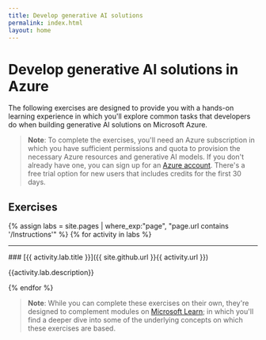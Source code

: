 ```yaml
---
title: Develop generative AI solutions
permalink: index.html
layout: home
---
```


# Develop generative AI solutions in Azure

The following exercises are designed to provide you with a hands-on learning experience in which you'll explore common tasks that developers do when building generative AI solutions on Microsoft Azure.

> **Note**: To complete the exercises, you'll need an Azure subscription in which you have sufficient permissions and quota to provision the necessary Azure resources and generative AI models. If you don't already have one, you can sign up for an [Azure account](https://azure.microsoft.com/free). There's a free trial option for new users that includes credits for the first 30 days.

## Exercises

{% assign labs = site.pages | where_exp:"page", "page.url contains '/Instructions'" %}
{% for activity in labs  %}
<hr>
### [{{ activity.lab.title }}]({{ site.github.url }}{{ activity.url }})

{{activity.lab.description}}

{% endfor %}

> **Note**: While you can complete these exercises on their own, they're designed to complement modules on [Microsoft Learn](https://go.microsoft.com/fwlink/?linkid=2318640); in which you'll find a deeper dive into some of the underlying concepts on which these exercises are based.
